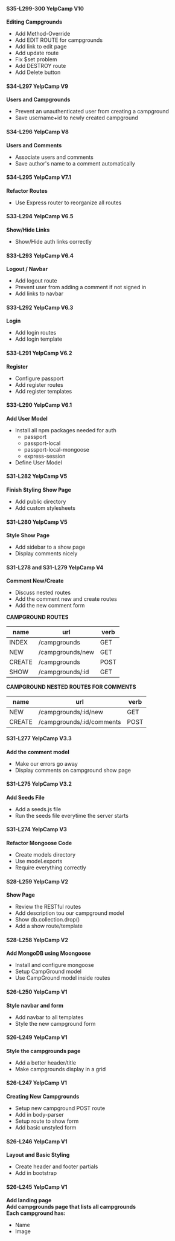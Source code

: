 #### S35-L299-300 YelpCamp V10  
**Editing Campgrounds**  
* Add Method-Override  
* Add EDIT ROUTE for campgrounds  
* Add link to edit page  
* Add update route  
* Fix $set problem  
* Add DESTROY route  
* Add Delete button  

#### S34-L297 YelpCamp V9  
**Users and Campgrounds**  
* Prevent an unauthenticated user from creating a campground  
* Save username+id to newly created campground  

#### S34-L296 YelpCamp V8  
**Users and Comments**  
* Associate users and comments  
* Save author's name to a comment automatically  

#### S34-L295 YelpCamp V7.1  
**Refactor Routes**  
* Use Express router to reorganize all routes  

#### S33-L294 YelpCamp V6.5  
**Show/Hide Links**  
* Show/Hide auth links correctly  

#### S33-L293 YelpCamp V6.4
**Logout / Navbar**  
* Add logout route  
* Prevent user from adding a comment if not signed in  
* Add links to navbar  

#### S33-L292 YelpCamp V6.3
**Login**
* Add login routes  
* Add login template  

#### S33-L291 YelpCamp V6.2
**Register**
* Configure passport  
* Add register routes  
* Add register templates  

#### S33-L290 YelpCamp V6.1
**Add User Model**
* Install all npm packages needed for auth  
  * passport  
  * passport-local  
  * passport-local-mongoose  
  * express-session    
* Define User Model  

#### S31-L282 YelpCamp V5
**Finish Styling Show Page**
* Add public directory  
* Add custom stylesheets  

#### S31-L280 YelpCamp V5  
**Style Show Page**
* Add sidebar to a show page  
* Display comments nicely  

#### S31-L278 and S31-L279 YelpCamp V4  
**Comment New/Create**  
* Discuss nested routes  
* Add the comment new and create routes  
* Add the new comment form  

**CAMPGROUND ROUTES**  

name   | url              | verb |  
------ | ---------------- | ---- |  
INDEX  | /campgrounds     | GET  |  
NEW    | /campgrounds/new | GET  |  
CREATE | /campgrounds     | POST |  
SHOW   | /campgrounds/:id | GET  |  

**CAMPGROUND NESTED ROUTES FOR COMMENTS**  

name   | url                       | verb |  
------ | ------------------------- | ---- |  
NEW    | /campgrounds/:id/new      | GET  |  
CREATE | /campgrounds/:id/comments | POST |  

#### S31-L277 YelpCamp V3.3
**Add the comment model**  
* Make our errors go away  
* Display comments on campground show page  

#### S31-L275 YelpCamp V3.2  
**Add Seeds File**  
* Add a seeds.js file  
* Run the seeds file everytime the server starts  

#### S31-L274 YelpCamp V3  
**Refactor Mongoose Code**  
* Create models directory  
* Use model.exports  
* Require everything correctly  

#### S28-L259 YelpCamp V2  
**Show Page**  
* Review the RESTful routes 
* Add description tou our campground model  
* Show db.collection.drop()  
* Add a show route/template

#### S28-L258 YelpCamp V2  
**Add MongoDB using Moongoose**  
* Install and configure mongoose  
* Setup CampGround model 
* Use CampGround model inside routes  

#### S26-L250 YelpCamp V1  
**Style navbar and form**  
* Add navbar to all templates  
* Style the new campground form  

#### S26-L249 YelpCamp V1  
**Style the campgrounds page**  
* Add a better header/title  
* Make campgrounds display in a grid  

#### S26-L247 YelpCamp V1  
**Creating New Campgrounds**  
* Setup new campground POST route  
* Add in body-parser  
* Setup route to show form  
* Add basic unstyled form  

#### S26-L246 YelpCamp V1  
**Layout and Basic Styling**  
* Create header and footer partials  
* Add in bootstrap  

#### S26-L245 YelpCamp V1  
**Add landing page**  
**Add campgrounds page that lists all campgrounds**  
**Each campground has:**  
* Name  
* Image  





